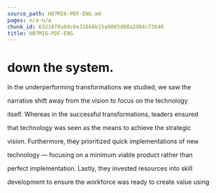 ```yaml
---
source_path: H07MI6-PDF-ENG.md
pages: n/a-n/a
chunk_id: 63216f0a69c6e316b8b15a9065d68a2d84c73840
title: H07MI6-PDF-ENG
---
```

# down the system.

In the underperforming transformations we studied, we saw the

narrative shift away from the vision to focus on the technology

itself. Whereas in the successful transformations, leaders ensured

that technology was seen as the means to achieve the strategic

vision. Furthermore, they prioritized quick implementations of new

technology — focusing on a minimum viable product rather than

perfect implementation. Lastly, they invested resources into skill

development to ensure the workforce was ready to create value using
